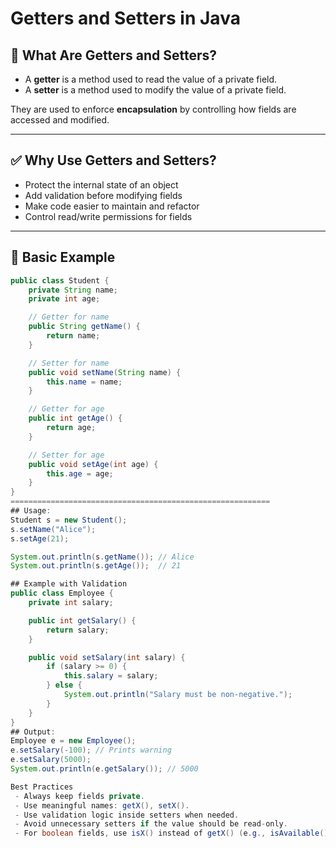 # Getters and Setters in Java

## 📌 What Are Getters and Setters?

- A **getter** is a method used to read the value of a private field.
- A **setter** is a method used to modify the value of a private field.

They are used to enforce **encapsulation** by controlling how fields are accessed and modified.

---

## ✅ Why Use Getters and Setters?

- Protect the internal state of an object
- Add validation before modifying fields
- Make code easier to maintain and refactor
- Control read/write permissions for fields

---

## 🧪 Basic Example

```java
public class Student {
    private String name;
    private int age;

    // Getter for name
    public String getName() {
        return name;
    }

    // Setter for name
    public void setName(String name) {
        this.name = name;
    }

    // Getter for age
    public int getAge() {
        return age;
    }

    // Setter for age
    public void setAge(int age) {
        this.age = age;
    }
}
==========================================================
## Usage:
Student s = new Student();
s.setName("Alice");
s.setAge(21);

System.out.println(s.getName()); // Alice
System.out.println(s.getAge());  // 21

## Example with Validation
public class Employee {
    private int salary;

    public int getSalary() {
        return salary;
    }

    public void setSalary(int salary) {
        if (salary >= 0) {
            this.salary = salary;
        } else {
            System.out.println("Salary must be non-negative.");
        }
    }
}
## Output:
Employee e = new Employee();
e.setSalary(-100); // Prints warning
e.setSalary(5000);
System.out.println(e.getSalary()); // 5000

Best Practices
 - Always keep fields private.
 - Use meaningful names: getX(), setX().
 - Use validation logic inside setters when needed.
 - Avoid unnecessary setters if the value should be read-only.
 - For boolean fields, use isX() instead of getX() (e.g., isAvailable()).

